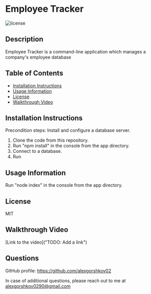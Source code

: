 # Employee Tracker

![license](https://img.shields.io/badge/license-MIT-blue?style=plastic)


## Description
  
Employee Tracker is a command-line application which manages a company's employee database
  
  
## Table of Contents

* [Installation Instructions](#installation-instructions)
* [Usage Information](#usage-information)
* [License](#license)
* [Walkthrough Video](#walkthrough-video)

## Installation Instructions

Precondition steps: Install and configure a database server.

1) Clone the code from this repository.
2) Run "npm install" in the console from the app directory.
3) Connect to a database.
4) Run 

 


## Usage Information

Run "node index" in the console from the app directory.


## License

MIT


## Walkthrough Video

[Link to the video]("TODO: Add a link") 


## Questions

GitHub profile: https://github.com/alexgorshkov02

In case of additional questions, please reach out to me at alexgorshkov0290@gmail.com
